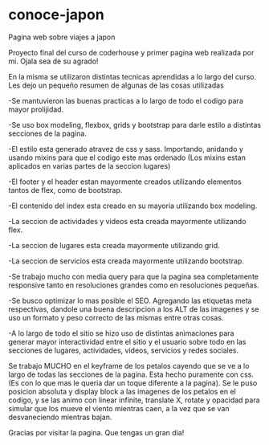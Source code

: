 # conoce-japon
Pagina web sobre viajes a japon

Proyecto final del curso de coderhouse y primer pagina web realizada por mi. Ojala sea de su agrado!

En la misma se utilizaron distintas tecnicas aprendidas a lo largo del curso. Les dejo un pequeño resumen de algunas de las cosas utilizadas

-Se mantuvieron las buenas practicas a lo largo de todo el codigo para mayor prolijidad.

-Se uso box modeling, flexbox, grids y bootstrap para darle estilo a distintas secciones de la pagina.

-El estilo esta generado atravez de css y sass. Importando, anidando y usando mixins para que el codigo este mas ordenado (Los mixins estan aplicados en varias partes de la seccion lugares)

-El footer y el header estan mayormente creados utilizando elementos tantos de flex, como de bootstrap.

-El contenido del index esta creado en su mayoria utilizando box modeling.

-La seccion de actividades y videos esta creada mayormente utilizando flex.

-La seccion de lugares esta creada mayormente utilizando grid.

-La seccion de servicios esta creada mayormente utilizando bootstrap.

-Se trabajo mucho con media query para que la pagina sea completamente responsive tanto en resoluciones grandes como en resoluciones pequeñas.

-Se busco optimizar lo mas posible el SEO. Agregando las etiquetas meta respectivas, dandole una buena descripcion a los ALT de las imagenes y se uso un formato y peso correcto de las mismas entre otras cosas.

-A lo largo de todo el sitio se hizo uso de distintas animaciones para generar mayor interactividad entre el sitio y el usuario
 sobre todo en las secciones de lugares, actividades, videos, servicios y redes sociales.

Se trabajo MUCHO en el keyframe de los petalos cayendo que se ve a lo largo de todas las secciones de la pagina. Esta hecho puramente con css.
(Es con lo que mas le queria dar un toque diferente a la pagina). Se le puso posicion absoluta y display block a las imagenes de los petalos en el codigo,
y se las animo con linear infinite, translate X, rotate y opacidad para simular que los mueve el viento mientras caen, a la vez que se van desvaneciendo mientras bajan.

Gracias por visitar la pagina. Que tengas un gran dia!
